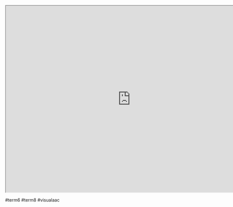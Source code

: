 
<iframe src="https://istd.sutd.edu.sg/undergraduate/courses/50017-graphics-and-visualisation" width="800" height="600">
</iframe>


#term6
#term8
#visualaac 